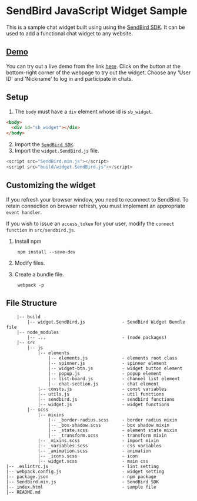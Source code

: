 # SendBird JavaScript Widget Sample
This is a sample chat widget built using using the [SendBird SDK](https://github.com/smilefam/SendBird-SDK-JavaScript). It can be used to add a functional chat widget to any website.  


## [Demo](https://sample.sendbird.com/widget/)

You can try out a live demo from the link [here](https://sample.sendbird.com/widget/). Click on the button at the bottom-right corner of the webpage to try out the widget. Choose any 'User ID' and 'Nickname' to log in and participate in chats.


## Setup
1. The `body` must have a `div` element whose id is `sb_widget`.
  
```html
<body>
  <div id="sb_widget"></div>
</body>
```

2. Import the [`SendBird SDK`](https://github.com/smilefam/SendBird-SDK-JavaScript).  
3. Import the `widget.SendBird.js` file.
```javascript
<script src="SendBird.min.js"></script>
<script src="build/widget.SendBird.js"></script>
```


## Customizing the widget
If you refresh your browser window, you need to reconnect to SendBird. To retain connection on browser refresh, you must implement an appropriate `event handler`. 

If you wish to issue an `access_token` for your user, modify the `connect function` in `src/sendbird.js`.  

1. Install npm

        npm install --save-dev

2. Modify files.
3. Create a bundle file.

        webpack -p


## File Structure
```
    |-- build
        |-- widget.SendBird.js              - SendBird Widget Bundle file
    |-- node_modules
        |-- ...                             - (node packages)
    |-- src
        |-- js
            |-- elements  
                |-- elements.js             - elements root class
                |-- spinner.js              - spinner element
                |-- widget-btn.js           - widget button element
                |-- popup.js                - popup element
                |-- list-board.js           - channel list element
                |-- chat-section.js         - chat element
            |-- consts.js                   - const variables
            |-- utils.js                    - util functions
            |-- sendbird.js                 - sendbird functions
            |-- widget.js                   - widget functions
        |-- scss
            |-- mixins 
                |-- _border-radius.scss     - border radius mixin  
                |-- _box-shadow.scss        - box shadow mixin
                |-- _state.scss             - element state mixin
                |-- _transform.scss         - transform mixin
            |-- _mixins.scss                - import mixin
            |-- _variables.scss             - css variables
            |-- _animation.scss             - animation
            |-- _icons.scss                 - icon 
            |-- widget.scss                 - main css  
|-- .eslintrc.js                            - lint setting 
|-- webpack.config.js                       - widget setting 
|-- package.json                            - npm package 
|-- SendBird.min.js                         - SendBird SDK 
|-- index.html                              - sample file
|-- README.md
```
